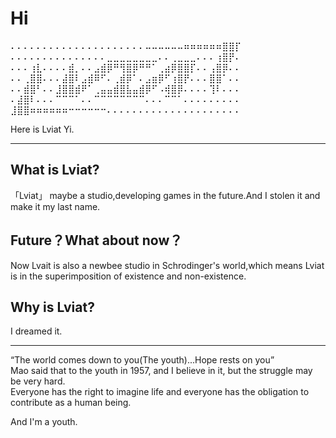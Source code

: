 # Hi

⠄⠄⠄⠄⠄⠄⠄⠄⠄⠄⠄⠄⠄⠄⠄⠄⠄⠄⠄⠄⠄⠤⠤⠤⠤⠤⠤⠶⠶⠶⠶⠶⠶⣿⣿⡏
⠄⠄⠄⠄⠄⠄⠄⠄⠄⠄⠄⠄⠄⠄⠄⣀⣀⣀⣀⣀⣀⣀⣀⠄⠄⢀⣀⣀⣀⠄⠄⠄⢰⣿⡟⠄
⠄⠄⠄⢰⣇⠄⠄⠄⠄⣾⡀⠄⠄⣠⣾⡿⠛⢻⣿⡿⠛⠛⠁⢀⣴⡿⣿⣿⡏⠄⠄⢠⣿⡿⠄⠄
⠄⠄⢀⣿⣿⠄⠄⠄⣼⣿⠇⣠⣾⠿⠋⠄⢀⣾⡿⠁⠄⣠⣶⡿⠋⢰⣿⡟⠄⠄⠄⣿⣿⠁⠄⠄
⠄⠄⣾⣿⠃⠄⠄⣸⣿⣿⣾⠟⠁⢀⣤⣤⣾⣿⣧⣤⣾⡿⠋⠠⢾⣿⡿⠄⠄⠄⠄⢹⠇⠄⠄⠄
⠄⣼⣿⠇⠄⠄⠄⠉⠉⠉⠁⠄⠄⠉⠉⠉⠉⠉⠉⠉⠉⠄⠄⠄⠉⠉⠁⠄⠄⠄⠄⠄⠄⠄⠄⠄
⣸⣿⣿⠶⠶⠶⠶⠶⠶⠒⠒⠒⠒⠒⠒⠄⠄⠄⠄⠄⠄⠄⠄⠄⠄⠄⠄⠄⠄⠄⠄⠄⠄⠄⠄⠄


Here is Lviat Yi.  

---

## What is Lviat?

「Lviat」 maybe a studio,developing games in the future.And I stolen it and make it my last name.  

## Future？What about now？

Now Lvait is also a newbee studio in Schrodinger's world,which means Lviat is in the superimposition of existence and non-existence.  

## Why is Lviat?

I dreamed it.  

---

“The world comes down to you(The youth)...Hope rests on you”  
Mao said that to the youth in 1957, and I believe in it, but the struggle may be very hard.  
Everyone has the right to imagine life and everyone has the obligation to contribute as a human being.  

And I'm a youth.  
